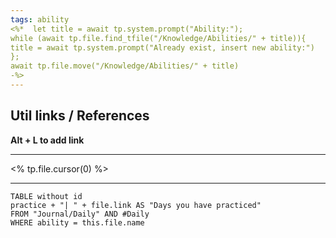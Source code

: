 ```yaml
---
tags: ability
<%*  let title = await tp.system.prompt("Ability:");
while (await tp.file.find_tfile("/Knowledge/Abilities/" + title)){
title = await tp.system.prompt("Already exist, insert new ability:")
};
await tp.file.move("/Knowledge/Abilities/" + title)
-%>
---
```


## Util links / References
**Alt + L to add link**

---
<% tp.file.cursor(0) %>

---

```dataview
TABLE without id
practice + "| " + file.link AS "Days you have practiced"
FROM "Journal/Daily" AND #Daily 
WHERE ability = this.file.name
```
